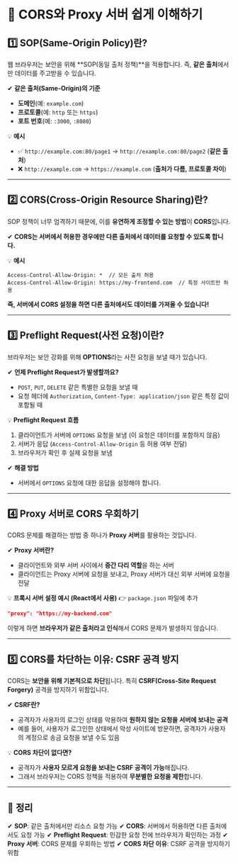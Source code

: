 # 📌 CORS와 Proxy 서버 쉽게 이해하기

## 1️⃣ SOP(Same-Origin Policy)란?
웹 브라우저는 보안을 위해 **SOP(동일 출처 정책)**을 적용합니다. 즉, **같은 출처**에서만 데이터를 주고받을 수 있습니다.

✔ **같은 출처(Same-Origin)의 기준**
- **도메인**(예: `example.com`)
- **프로토콜**(예: `http` 또는 `https`)
- **포트 번호**(예: `:3000`, `:8080`)

💡 **예시**
- ✅ `http://example.com:80/page1` → `http://example.com:80/page2` (**같은 출처**)
- ❌ `http://example.com` → `https://example.com` (**출처가 다름, 프로토콜 차이**)


---

## 2️⃣ CORS(Cross-Origin Resource Sharing)란?
SOP 정책이 너무 엄격하기 때문에, 이를 **유연하게 조정할 수 있는 방법**이 **CORS**입니다.

✔ **CORS는 서버에서 허용한 경우에만 다른 출처에서 데이터를 요청할 수 있도록 합니다.**

💡 **예시**
```http
Access-Control-Allow-Origin: *  // 모든 출처 허용
Access-Control-Allow-Origin: https://my-frontend.com  // 특정 사이트만 허용
```

**즉, 서버에서 CORS 설정을 하면 다른 출처에서도 데이터를 가져올 수 있습니다!**

---

## 3️⃣ Preflight Request(사전 요청)이란?
브라우저는 보안 강화를 위해 **OPTIONS**라는 사전 요청을 보낼 때가 있습니다.

✔ **언제 Preflight Request가 발생할까요?**
- `POST`, `PUT`, `DELETE` 같은 특별한 요청을 보낼 때
- 요청 헤더에 `Authorization`, `Content-Type: application/json` 같은 특정 값이 포함될 때

💡 **Preflight Request 흐름**
1. 클라이언트가 서버에 `OPTIONS` 요청을 보냄 (이 요청은 데이터를 포함하지 않음)
2. 서버가 응답 (`Access-Control-Allow-Origin` 등 허용 여부 전달)
3. 브라우저가 확인 후 실제 요청을 보냄

✔ **해결 방법**
- 서버에서 `OPTIONS` 요청에 대한 응답을 설정해야 합니다.

---

## 4️⃣ Proxy 서버로 CORS 우회하기
CORS 문제를 해결하는 방법 중 하나가 **Proxy 서버**를 활용하는 것입니다.

✔ **Proxy 서버란?**
- 클라이언트와 외부 서버 사이에서 **중간 다리 역할**을 하는 서버
- 클라이언트는 Proxy 서버에 요청을 보내고, Proxy 서버가 대신 외부 서버에 요청을 전달

💡 **프록시 서버 설정 예시 (React에서 사용)**
👉 `package.json` 파일에 추가
```json
"proxy": "https://my-backend.com"
```
이렇게 하면 **브라우저가 같은 출처라고 인식**해서 CORS 문제가 발생하지 않습니다.

---

## 5️⃣ CORS를 차단하는 이유: CSRF 공격 방지
CORS는 **보안을 위해 기본적으로 차단**됩니다. 특히 **CSRF(Cross-Site Request Forgery)** 공격을 방지하기 위함입니다.

✔ **CSRF란?**
- 공격자가 사용자의 로그인 상태를 악용하여 **원하지 않는 요청을 서버에 보내는 공격**
- 예를 들어, 사용자가 로그인한 상태에서 악성 사이트에 방문하면, 공격자가 사용자의 계정으로 송금 요청을 보낼 수도 있음

💡 **CORS 차단이 없다면?**
- 공격자가 **사용자 모르게 요청을 보내는 CSRF 공격이 가능**해집니다.
- 그래서 브라우저는 CORS 정책을 적용하여 **무분별한 요청을 제한**합니다.


---

## 🚀 정리
✔ **SOP**: 같은 출처에서만 리소스 요청 가능
✔ **CORS**: 서버에서 허용하면 다른 출처에서도 요청 가능
✔ **Preflight Request**: 민감한 요청 전에 브라우저가 확인하는 과정
✔ **Proxy 서버**: CORS 문제를 우회하는 방법
✔ **CORS 차단 이유**: CSRF 공격을 방지하기 위함



<!-- 섹션17 CORS와 Proxy 서버 노션 참조 -->